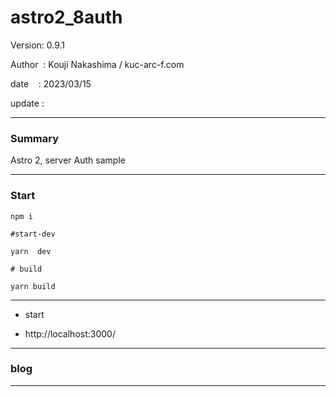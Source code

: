 ﻿# astro2_8auth

 Version: 0.9.1

 Author  : Kouji Nakashima / kuc-arc-f.com

 date    : 2023/03/15 

 update  :

***
### Summary

Astro 2, server Auth sample

***
### Start

```
npm i

#start-dev

yarn  dev

# build

yarn build
```

***
* start

* http://localhost:3000/

***
### blog

***

